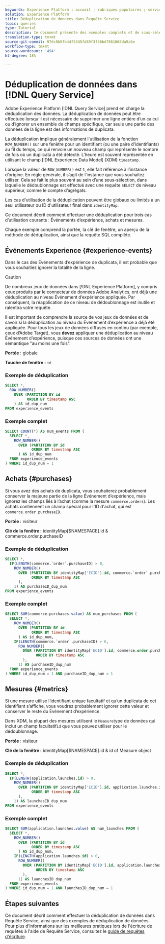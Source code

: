 ```yaml
---
keywords: Experience Platform ; accueil ; rubriques populaires ; service de requête ; service de Requête ; déduplication de données ; déduplication ;
solution: Experience Platform
title: Déduplication de données dans Requête Service
topic: queries
type: Tutorial
description: Ce document présente des exemples complets et de sous-sélection de requêtes pour dédupliquer trois cas d’utilisation courants Événements d’expérience, achats et mesures.
translation-type: tm+mt
source-git-commit: 97dc0b5fb44f5345fd89f3f56bd7861668da9a6e
workflow-type: tm+mt
source-wordcount: '494'
ht-degree: 18%

---
```



# Déduplication de données dans [!DNL Query Service]

Adobe Experience Platform [!DNL Query Service] prend en charge la déduplication des données. La déduplication de données peut être effectuée lorsqu’il est nécessaire de supprimer une ligne entière d’un calcul ou d’ignorer un ensemble de champs spécifique, car seule une partie des données de la ligne est des informations de duplicata.

La déduplication implique généralement l&#39;utilisation de la fonction `ROW_NUMBER()` sur une fenêtre pour un identifiant (ou une paire d&#39;identifiants) au fil du temps, ce qui renvoie un nouveau champ qui représente le nombre de fois où un duplicata a été détecté. L’heure est souvent représentée en utilisant le champ [!DNL Experience Data Model] (XDM) `timestamp`.

Lorsque la valeur de `ROW_NUMBER()` est `1`, elle fait référence à l’instance d’origine. En règle générale, il s’agit de l’instance que vous souhaitez utiliser. Cela se fait le plus souvent au sein d’une sous-sélection, dans laquelle le dédoublonnage est effectué avec une requête `SELECT` de niveau supérieur, comme le compte d’agrégats.

Les cas d&#39;utilisation de la déduplication peuvent être globaux ou limités à un seul utilisateur ou ID d&#39;utilisateur final dans `identityMap`.

Ce document décrit comment effectuer une déduplication pour trois cas d’utilisation courants : Événements d’expérience, achats et mesures.

Chaque exemple comprend la portée, la clé de fenêtre, un aperçu de la méthode de déduplication, ainsi que la requête SQL complète.

## Événements Experience {#experience-events}

Dans le cas des Événements d’expérience de duplicata, il est probable que vous souhaitiez ignorer la totalité de la ligne.

>[!CAUTION]
>
>De nombreux jeux de données dans [!DNL Experience Platform], y compris ceux produits par le connecteur de données Adobe Analytics, ont déjà une déduplication au niveau Événement d’expérience appliquée. Par conséquent, la réapplication de ce niveau de dédoublonnage est inutile et ralentira votre requête.
>
>Il est important de comprendre la source de vos jeux de données et de savoir si la déduplication au niveau du Événement d’expérience a déjà été appliquée. Pour tous les jeux de données diffusés en continu (par exemple, ceux d’Adobe Target), vous **devez** appliquer une déduplication au niveau Événement d’expérience, puisque ces sources de données ont une sémantique &quot;au moins une fois&quot;.

**Portée :** globale

**Touche de fenêtre :** `id`

### Exemple de déduplication

```sql
SELECT *,
  ROW_NUMBER()
    OVER (PARTITION BY id
          ORDER BY timestamp ASC
    ) AS id_dup_num
FROM experience_events
```

### Exemple complet

```sql
SELECT COUNT(*) AS num_events FROM (
  SELECT *,
    ROW_NUMBER()
      OVER (PARTITION BY id
            ORDER BY timestamp ASC
      ) AS id_dup_num
  FROM experience_events
) WHERE id_dup_num = 1
```

## Achats {#purchases}

Si vous avez des achats de duplicata, vous souhaiterez probablement conserver la majeure partie de la ligne Événement d’expérience, mais ignorez les champs liés à l’achat (comme la mesure `commerce.orders`). Les achats contiennent un champ spécial pour l&#39;ID d&#39;achat, qui est `commerce.order.purchaseID`.

**Portée :** visiteur

**Clé de la fenêtre :** identityMap[$NAMESPACE].id &amp; commerce.order.purchaseID

### Exemple de déduplication

```sql
SELECT *,
  IF(LENGTH(commerce.`order`.purchaseID) > 0,
    ROW_NUMBER()
      OVER (PARTITION BY identityMap['ECID'].id, commerce.`order`.purchaseID
            ORDER BY timestamp ASC
      ),
    1) AS purchaseID_dup_num
FROM experience_events
```

### Exemple complet

```sql
SELECT SUM(commerce.purchases.value) AS num_purchases FROM (
  SELECT *,
    ROW_NUMBER()
      OVER (PARTITION BY id
            ORDER BY timestamp ASC
      ) AS id_dup_num,
    IF(LENGTH(commerce.`order`.purchaseID) > 0,
      ROW_NUMBER()
        OVER (PARTITION BY identityMap['ECID'].id, commerce.order.purchaseID
              ORDER BY timestamp ASC
        ),
      1) AS purchaseID_dup_num
  FROM experience_events
) WHERE id_dup_num = 1 AND purchaseID_dup_num = 1
```

## Mesures {#metrics}

Si une mesure utilise l’identifiant unique facultatif et qu’un duplicata de cet identifiant s’affiche, vous voudrez probablement ignorer cette valeur et conserver le reste du Événement d’expérience.

Dans XDM, la plupart des mesures utilisent le `Measure`type de données qui inclut un champ facultatif`id` que vous pouvez utiliser pour le dédoublonnage.

**Portée :** visiteur

**Clé de la fenêtre :** identityMap[$NAMESPACE].id &amp; id of Measure object

### Exemple de déduplication

```sql
SELECT *,
  IF(LENGTH(application.launches.id) > 0,
    ROW_NUMBER()
      OVER (PARTITION BY identityMap['ECID'].id, application.launches.id
            ORDER BY timestamp ASC
      ),
    1) AS launchesID_dup_num
FROM experience_events
```

### Exemple complet

```sql
SELECT SUM(application.launches.value) AS num_launches FROM (
  SELECT *,
    ROW_NUMBER()
      OVER (PARTITION BY id
            ORDER BY timestamp ASC
      ) AS id_dup_num,
    IF(LENGTH(application.launches.id) > 0,
      ROW_NUMBER()
        OVER (PARTITION BY identityMap['ECID'].id, application.launches.id
              ORDER BY timestamp ASC
        ),
      1) AS launchesID_dup_num
  FROM experience_events
) WHERE id_dup_num = 1 AND launchesID_dup_num = 1
```

## Étapes suivantes

Ce document décrit comment effectuer la déduplication de données dans Requête Service, ainsi que des exemples de déduplication de données. Pour plus d&#39;informations sur les meilleures pratiques lors de l&#39;écriture de requêtes à l&#39;aide de Requête Service, consultez le [guide de requêtes d&#39;écriture](./writing-queries.md).